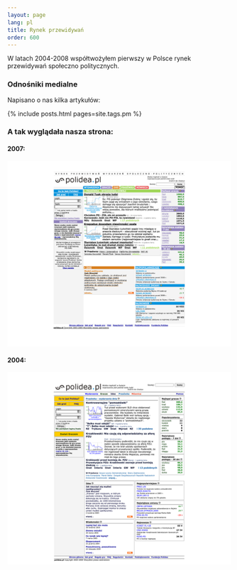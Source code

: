 ```yaml
---
layout: page
lang: pl
title: Rynek przewidywań
order: 600
---
```

W latach 2004-2008 współtwożyłem pierwszy w Polsce rynek przewidywań społeczno politycznych.

### Odnośniki medialne
Napisano o nas kilka artykułów:

{% include posts.html pages=site.tags.pm %}

### A tak wyglądała nasza strona:
#### 2007:

[![](/assets/images/pm_2007.png)](/assets/images/pm_2007.png)

#### 2004:
[![](/assets/images/pm_2004.png)](/assets/images/pm_2004.png)